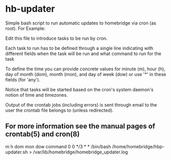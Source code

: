 # hb-updater
Simple bash script to run automatic updates to homebridge via cron (as root). For Example:

Edit this file to introduce tasks to be run by cron.

Each task to run has to be defined through a single line
indicating with different fields when the task will be run
and what command to run for the task

To define the time you can provide concrete values for
minute (m), hour (h), day of month (dom), month (mon),
and day of week (dow) or use '*' in these fields (for 'any').

Notice that tasks will be started based on the cron's system
daemon's notion of time and timezones.

Output of the crontab jobs (including errors) is sent through
email to the user the crontab file belongs to (unless redirected).

For more information see the manual pages of crontab(5) and cron(8)
----

m h  dom mon dow   command
0 0 */3 * * /bin/bash /home/homebridge/hbp-updater.sh > /var/lib/homebridge/homebridge_updater.log

